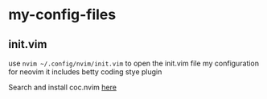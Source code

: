# my-config-files

## init.vim
use `nvim ~/.config/nvim/init.vim` to open the init.vim file
my configuration for neovim
it includes betty coding stye plugin

Search and install coc.nvim [here](https://stackoverflow.com/questions/69841916/neovim-coc-nvim-build-inderx-js-not-found-please-install-dependencies-and-com)
